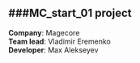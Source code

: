 ###MC_start_01 project
----
**Company**: Magecore<br />
**Team lead**: Vladimir Eremenko<br />
**Developer**: Max Alekseyev

